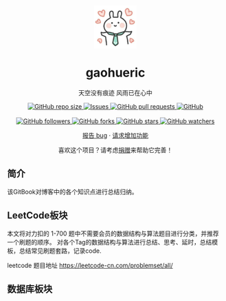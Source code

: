 <p align="center">
 <img width="100px" src="./WechatIMG91.jpeg" align="center" alt="gaohueric's github logo" />
 <h1 align="center">gaohueric</h1>
 <p align="center">天空没有痕迹 风雨已在心中</p>
</p>
  <p align="center">
    <a href="https://github.com/snowdreams1006/snowdreams1006.github.io" target="_blank">
      <img alt="GitHub repo size" src="https://img.shields.io/github/repo-size/gaohueric/gitbook">
    </a>
    <a href="https://github.com/snowdreams1006/snowdreams1006.github.io/issues" target="_blank">
      <img alt="Issues" src="https://img.shields.io/github/issues/gaohueric/gaohueric.github.io" />
    </a>
    <a href="https://github.com/gaohueric/gaohueric.github.io/pulls" target="_blank">
      <img alt="GitHub pull requests" src="https://img.shields.io/github/issues-pr/gaohueric/gaohueric.github.io" />
    </a>
    <a href="https://github.com/gaohueric/gaohueric.github.io" target="_blank">
      <img alt="GitHub" src="https://img.shields.io/github/license/snowdreams1006/snowdreams1006.github.io">
    </a>
    <br/>
    <br/>
    <a href="https://github.com/gaohueric/gaohueric.github.io" target="_blank">
      <img alt="GitHub followers" src="https://img.shields.io/github/followers/gaohueric?style=social">
    </a>
    <a href="https://github.com/gaohueric/gaohueric.github.io" target="_blank">
      <img alt="GitHub forks" src="https://img.shields.io/github/forks/gaohueric/gaohueric.github.io?style=social">
    </a>
    <a href="https://github.com/gaohueric/gaohueric.github.io" target="_blank">
      <img alt="GitHub stars" src="https://img.shields.io/github/stars/gaohueric/gaohueric.github.io?style=social">
    </a>
     <a href="https://github.com/gaohueric/gaohueric.github.io" target="_blank">
      <img alt="GitHub watchers" src="https://img.shields.io/github/watchers/gaohueric/gaohueric.github.io?style=social">
    </a>
  </p>
  <p align="center">
    <a href="https://github.com/anuraghazra/github-readme-stats/issues/new/choose" target="_blank">报告 bug</a>
    ·
    <a href="https://github.com/anuraghazra/github-readme-stats/issues/new/choose" target="_blank">请求增加功能</a>
  </p>
</p>
<p align="center">喜欢这个项目？请考虑<a href="https://raw.githubusercontent.com/gaohueric/blogpicture/master/wechat.png" target="_blank">捐赠</a>来帮助它完善！</p>

## 简介

该GitBook对博客中的各个知识点进行总结归纳。

## LeetCode板块

本文将对力扣的 1-700 题中不需要会员的数据结构与算法题目进行分类，并推荐一个刷题的顺序。
对各个Tag的数据结构与算法进行总结、思考、延时，总结模板，总结常见刷题套路，记录code.

leetcode 题目地址 https://leetcode-cn.com/problemset/all/

## 数据库板块




